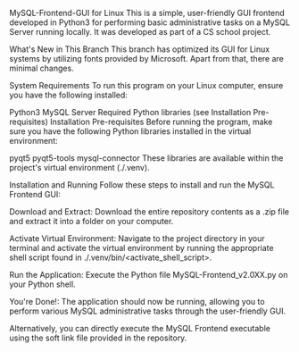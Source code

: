 MySQL-Frontend-GUI for Linux
This is a simple, user-friendly GUI frontend developed in Python3 for performing basic administrative tasks on a MySQL Server running locally. It was developed as part of a CS school project.

What's New in This Branch
This branch has optimized its GUI for Linux systems by utilizing fonts provided by Microsoft. Apart from that, there are minimal changes.

System Requirements
To run this program on your Linux computer, ensure you have the following installed:

Python3
MySQL Server
Required Python libraries (see Installation Pre-requisites)
Installation Pre-requisites
Before running the program, make sure you have the following Python libraries installed in the virtual environment:

pyqt5
pyqt5-tools
mysql-connector
These libraries are available within the project's virtual environment (./.venv).

Installation and Running
Follow these steps to install and run the MySQL Frontend GUI:

Download and Extract: Download the entire repository contents as a .zip file and extract it into a folder on your computer.

Activate Virtual Environment: Navigate to the project directory in your terminal and activate the virtual environment by running the appropriate shell script found in ./.venv/bin/<activate_shell_script>.

Run the Application: Execute the Python file MySQL-Frontend_v2.0XX.py on your Python shell.

You're Done!: The application should now be running, allowing you to perform various MySQL administrative tasks through the user-friendly GUI.

Alternatively, you can directly execute the MySQL Frontend executable using the soft link file provided in the repository.

